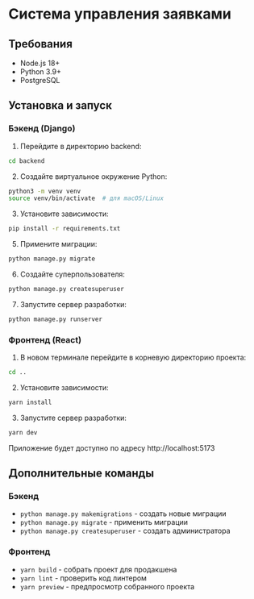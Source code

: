 # Система управления заявками

## Требования

- Node.js 18+
- Python 3.9+
- PostgreSQL

## Установка и запуск

### Бэкенд (Django)

1. Перейдите в директорию backend:

```bash
cd backend
```

2. Создайте виртуальное окружение Python:

```bash
python3 -m venv venv
source venv/bin/activate  # для macOS/Linux
```

3. Установите зависимости:

```bash
pip install -r requirements.txt
```

5. Примените миграции:

```bash
python manage.py migrate
```

6. Создайте суперпользователя:

```bash
python manage.py createsuperuser
```

7. Запустите сервер разработки:

```bash
python manage.py runserver
```

### Фронтенд (React)

1. В новом терминале перейдите в корневую директорию проекта:

```bash
cd ..
```

2. Установите зависимости:

```bash
yarn install
```

3. Запустите сервер разработки:

```bash
yarn dev
```

Приложение будет доступно по адресу http://localhost:5173

## Дополнительные команды

### Бэкенд

- `python manage.py makemigrations` - создать новые миграции
- `python manage.py migrate` - применить миграции
- `python manage.py createsuperuser` - создать администратора

### Фронтенд

- `yarn build` - собрать проект для продакшена
- `yarn lint` - проверить код линтером
- `yarn preview` - предпросмотр собранного проекта
